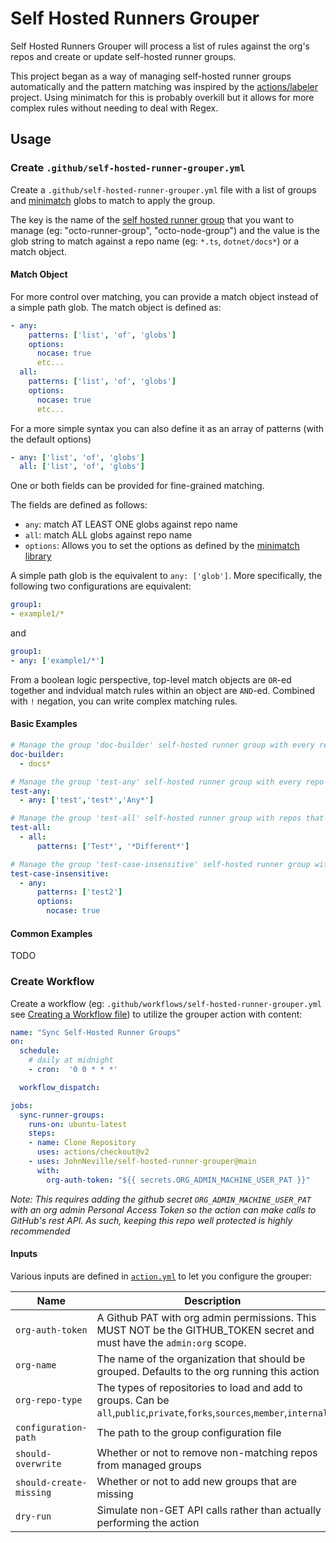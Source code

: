 # Self Hosted Runners Grouper

Self Hosted Runners Grouper will process a list of rules against the org's repos and create or update self-hosted runner groups.

This project began as a way of managing self-hosted runner groups automatically and the pattern matching was inspired by the [actions/labeler](https://github.com/actions/labeler/) project.
Using minimatch for this is probably overkill but it allows for more complex rules without needing to deal with Regex.

## Usage

### Create `.github/self-hosted-runner-grouper.yml`

Create a `.github/self-hosted-runner-grouper.yml` file with a list of groups and [minimatch](https://github.com/isaacs/minimatch) globs to match to apply the group.

The key is the name of the [self hosted runner group](https://docs.github.com/en/actions/hosting-your-own-runners/managing-access-to-self-hosted-runners-using-groups) that you want to manage (eg: "octo-runner-group", "octo-node-group") and the value is the glob string to match against a repo name (eg: `*.ts`, `dotnet/docs*`) or a match object.

#### Match Object

For more control over matching, you can provide a match object instead of a simple path glob. The match object is defined as:

```yml
- any: 
    patterns: ['list', 'of', 'globs']
    options: 
      nocase: true
      etc...
  all: 
    patterns: ['list', 'of', 'globs']
    options: 
      nocase: true
      etc...
```

For a more simple syntax you can also define it as an array of patterns (with the default options)

```yml
- any: ['list', 'of', 'globs']
  all: ['list', 'of', 'globs']
```

One or both fields can be provided for fine-grained matching.

The fields are defined as follows:
* `any`: match AT LEAST ONE globs against repo name
* `all`: match ALL globs against repo name
* `options`: Allows you to set the options as defined by the [minimatch library](https://github.com/isaacs/minimatch/tree/master#options)

A simple path glob is the equivalent to `any: ['glob']`. More specifically, the following two configurations are equivalent:
```yml
group1:
- example1/*
```
and
```yml
group1:
- any: ['example1/*']
```

From a boolean logic perspective, top-level match objects are `OR`-ed together and indvidual match rules within an object are `AND`-ed. Combined with `!` negation, you can write complex matching rules.

#### Basic Examples

```yml
# Manage the group 'doc-builder' self-hosted runner group with every repo beginning with 'docs'.
doc-builder:
  - docs*

# Manage the group 'test-any' self-hosted runner group with every repo beginning with any of the defined patterns.
test-any: 
  - any: ['test','test*','Any*']

# Manage the group 'test-all' self-hosted runner group with repos that match all patterns
test-all: 
  - all:
      patterns: ['Test*', '*Different*']

# Manage the group 'test-case-insensitive' self-hosted runner group with repos that match all patterns
test-case-insensitive: 
  - any:
      patterns: ['test2']
      options:
        nocase: true
```

#### Common Examples

TODO

### Create Workflow

Create a workflow (eg: `.github/workflows/self-hosted-runner-grouper.yml` see [Creating a Workflow file](https://help.github.com/en/articles/configuring-a-workflow#creating-a-workflow-file)) to utilize the grouper action with content:

```yml
name: "Sync Self-Hosted Runner Groups"
on:
  schedule:
    # daily at midnight
    - cron:  '0 0 * * *' 

  workflow_dispatch:

jobs:
  sync-runner-groups:
    runs-on: ubuntu-latest
    steps:
    - name: Clone Repository
      uses: actions/checkout@v2
    - uses: JohnNeville/self-hosted-runner-grouper@main
      with:
        org-auth-token: "${{ secrets.ORG_ADMIN_MACHINE_USER_PAT }}"
```

_Note: This requires adding the github secret `ORG_ADMIN_MACHINE_USER_PAT` with an org admin Personal Access Token so the action can make calls to GitHub's rest API. As such, keeping this repo well protected is highly recommended_

#### Inputs

Various inputs are defined in [`action.yml`](action.yml) to let you configure the grouper:

| Name | Description | Default |
| - | - | - |
| `org-auth-token` | A Github PAT with org admin permissions. This MUST NOT be the GITHUB_TOKEN secret and must have the `admin:org` scope. | N/A |
| `org-name` | The name of the organization that should be grouped. Defaults to the org running this action | `github.context.repo.owner` |
| `org-repo-type` | The types of repositories to load and add to groups. Can be `all`,`public`,`private`,`forks`,`sources`,`member`,`internal` | `all` |
| `configuration-path` | The path to the group configuration file | `.github/self-hosted-runner-grouper.yml` |
| `should-overwrite` | Whether or not to remove non-matching repos from managed groups | true |
| `should-create-missing` | Whether or not to add new groups that are missing | true |
| `dry-run` | Simulate non-GET API calls rather than actually performing the action | false |
